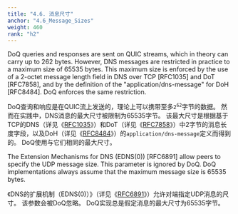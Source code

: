 ```yaml
---
title: "4.6. 消息尺寸"
anchor: "4.6_Message_Sizes"
weight: 460
rank: "h2"
---
```


DoQ queries and responses are sent on QUIC streams, which in theory can carry up to 262 bytes. However, DNS messages are restricted in practice to a maximum size of 65535 bytes. This maximum size is enforced by the use of a 2-octet message length field in DNS over TCP [RFC1035] and DoT [RFC7858], and by the definition of the "application/dns-message" for DoH [RFC8484]. DoQ enforces the same restriction.

DoQ查询和响应是在QUIC流上发送的，理论上可以携带至多<code>2<sup>62</sup></code>字节的数据。
然而在实践中，DNS消息的最大尺寸被限制为65535字节。
该最大尺寸是根据基于TCP的DNS（详见《[RFC1035]()》）和DoT（详见《[RFC7858]()》）中2字节的消息长度字段，以及DoH（详见《[RFC8484]()》）的`application/dns-message`定义而得到的。
DoQ使用与它们相同的最大尺寸。

The Extension Mechanisms for DNS (EDNS(0)) [RFC6891] allow peers to specify the UDP message size. This parameter is ignored by DoQ. DoQ implementations always assume that the maximum message size is 65535 bytes.

《DNS的扩展机制（EDNS(0)）》（详见《[RFC6891]()》）允许对端指定UDP消息的尺寸。
该参数会被DoQ忽略。
DoQ实现总是假定消息的最大尺寸为65535字节。
